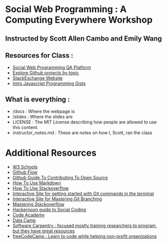 # Social Web Programming : A Computing Everywhere Workshop

## Instructed by Scott Allen Cambo and Emily Wang

## Resources for Class :
* [Social Web Programming QA Platform](https://docs.google.com/spreadsheets/d/1rgnHheWwSWIncbNoTcGtnhI0ky_2Qk7gG0tCQMzRru8/edit?usp=sharing)
* [Explore Github projects by topic](https://github.com/explore)
* [StackExchange Website](https://stackexchange.com/sites)
* [Intro Javascript Programming Gists](https://gist.github.com/scottofthescience/4e5e6f2431a89ef9b9e4df49b9b68185)

## What is everything : 
* /docs : Where the webpage is
* /slides : Where the slides are
* LICENSE : The MIT License describing how people are allowed to use this content.
* instructor_notes.md : These are notes on how I, Scott, ran the class

# Additional Resources
* [W3 Schools](https://www.w3schools.com/)
* [Github Flow](https://guides.github.com/introduction/flow)
* [Github Guide To Contributing To Open Source](https://opensource.guide/how-to-contribute/)
* [How To Use Markdown](https://guides.github.com/features/mastering-markdown/)
* [How To Use Stackoverflow](https://guides.github.com/features/mastering-markdown/)
* [Interactive Site for getting started with Git commands in the terminal](http://try.github.io)
* [Interactive Site for Mastering Git Branching](http://learngitbranching.js.org/)
* [Mastering Stackoverflow](http://duncanlock.net/blog/2013/06/14/the-smart-guide-to-stack-overflow-zero-to-hero/)
* [Hackernoon guide to Social Coding](https://hackernoon.com/how-to-get-started-with-open-source-2b705e726fea)
* [Code Academy](www.codeacademy.com)
* [Data Camp](www.datacamp.com)
* [Software Carpentry : focused mostly training researchers to program, but they have great resources](https://softwarecarpentry.org)
* [freeCodeCamp : Learn to code while helping non-profit organizations](https://www.freecodecamp.org/)
